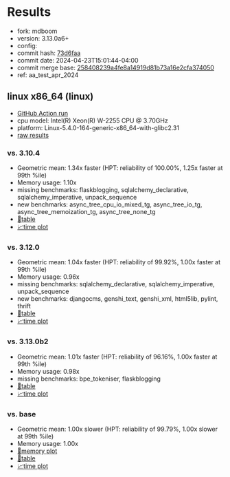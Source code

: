 # Results

- fork: mdboom
- version: 3.13.0a6+
- config: 
- commit hash: [73d6faa](https://github.com/mdboom/cpython/commit/73d6faa)
- commit date: 2024-04-23T15:01:44-04:00
- commit merge base: [258408239a4fe8a14919d81b73a16e2cfa374050](https://github.com/mdboom/cpython/commit/258408239a4fe8a14919d81b73a16e2cfa374050)
- ref: aa_test_apr_2024

## linux x86_64 (linux)

- [GitHub Action run](https://github.com/faster-cpython/benchmarking/actions/runs/8805805986)
- cpu model: Intel(R) Xeon(R) W-2255 CPU @ 3.70GHz
- platform: Linux-5.4.0-164-generic-x86_64-with-glibc2.31
- [raw results](bm-20240423-linux-x86_64-mdboom-aa_test_apr_2024-3.13.0a6%2B-73d6faa.json)

### vs. 3.10.4

- Geometric mean: 1.34x faster (HPT: reliability of 100.00%, 1.25x faster at 99th %ile)
- Memory usage: 1.10x
- missing benchmarks: flaskblogging, sqlalchemy_declarative, sqlalchemy_imperative, unpack_sequence
- new benchmarks: async_tree_cpu_io_mixed_tg, async_tree_io_tg, async_tree_memoization_tg, async_tree_none_tg
- [📄table](bm-20240423-linux-x86_64-mdboom-aa_test_apr_2024-3.13.0a6%2B-73d6faa-vs-3.10.4.md)
- [📈time plot](bm-20240423-linux-x86_64-mdboom-aa_test_apr_2024-3.13.0a6%2B-73d6faa-vs-3.10.4.svg)

### vs. 3.12.0

- Geometric mean: 1.04x faster (HPT: reliability of 99.92%, 1.00x faster at 99th %ile)
- Memory usage: 0.96x
- missing benchmarks: sqlalchemy_declarative, sqlalchemy_imperative, unpack_sequence
- new benchmarks: djangocms, genshi_text, genshi_xml, html5lib, pylint, thrift
- [📄table](bm-20240423-linux-x86_64-mdboom-aa_test_apr_2024-3.13.0a6%2B-73d6faa-vs-3.12.0.md)
- [📈time plot](bm-20240423-linux-x86_64-mdboom-aa_test_apr_2024-3.13.0a6%2B-73d6faa-vs-3.12.0.svg)

### vs. 3.13.0b2

- Geometric mean: 1.01x faster (HPT: reliability of 96.16%, 1.00x faster at 99th %ile)
- Memory usage: 0.98x
- missing benchmarks: bpe_tokeniser, flaskblogging
- [📄table](bm-20240423-linux-x86_64-mdboom-aa_test_apr_2024-3.13.0a6%2B-73d6faa-vs-3.13.0b2.md)
- [📈time plot](bm-20240423-linux-x86_64-mdboom-aa_test_apr_2024-3.13.0a6%2B-73d6faa-vs-3.13.0b2.svg)

### vs. base

- Geometric mean: 1.00x slower (HPT: reliability of 99.79%, 1.00x slower at 99th %ile)
- Memory usage: 1.00x
- [🧠memory plot](bm-20240423-linux-x86_64-mdboom-aa_test_apr_2024-3.13.0a6%2B-73d6faa-vs-base-mem.svg)
- [📄table](bm-20240423-linux-x86_64-mdboom-aa_test_apr_2024-3.13.0a6%2B-73d6faa-vs-base.md)
- [📈time plot](bm-20240423-linux-x86_64-mdboom-aa_test_apr_2024-3.13.0a6%2B-73d6faa-vs-base.svg)

